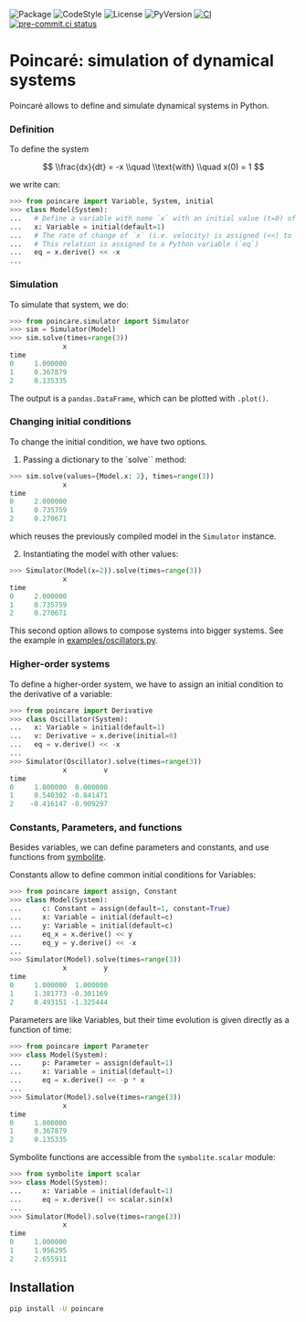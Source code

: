![Package](https://img.shields.io/pypi/v/poincare?label=poincare)
![CodeStyle](https://img.shields.io/badge/code%20style-black-000000.svg)
![License](https://img.shields.io/pypi/l/poincare?label=license)
![PyVersion](https://img.shields.io/pypi/pyversions/poincare?label=python)
[![CI](https://github.com/maurosilber/poincare/actions/workflows/ci.yml/badge.svg)](https://github.com/maurosilber/poincare/actions/workflows/ci.yml)
[![pre-commit.ci status](https://results.pre-commit.ci/badge/github/maurosilber/poincare/main.svg)](https://results.pre-commit.ci/latest/github/maurosilber/poincare/main)

# Poincaré: simulation of dynamical systems

Poincaré allows to define and simulate dynamical systems in Python.

### Definition

To define the system

$$ \\frac{dx}{dt} = -x \\quad \\text{with} \\quad x(0) = 1 $$

we write can:

```python
>>> from poincare import Variable, System, initial
>>> class Model(System):
...   # Define a variable with name `x` with an initial value (t=0) of `1``.
...   x: Variable = initial(default=1)
...   # The rate of change of `x` (i.e. velocity) is assigned (<<) to `-x`.
...   # This relation is assigned to a Python variable (`eq`)
...   eq = x.derive() << -x
...
```

### Simulation

To simulate that system,
we do:

```python
>>> from poincare.simulator import Simulator
>>> sim = Simulator(Model)
>>> sim.solve(times=range(3))
             x
time
0     1.000000
1     0.367879
2     0.135335
```

The output is a `pandas.DataFrame`,
which can be plotted with `.plot()`.

### Changing initial conditions

To change the initial condition,
we have two options.

1. Passing a dictionary to the \`solve\`\` method:

```python
>>> sim.solve(values={Model.x: 2}, times=range(3))
             x
time
0     2.000000
1     0.735759
2     0.270671
```

which reuses the previously compiled model in the `Simulator` instance.

2. Instantiating the model with other values:

```python
>>> Simulator(Model(x=2)).solve(times=range(3))
             x
time
0     2.000000
1     0.735759
2     0.270671
```

This second option allows to compose systems
into bigger systems.
See the example in [examples/oscillators.py](https://github.com/maurosilber/poincare/blob/main/examples/oscillators.py).

### Higher-order systems

To define a higher-order system,
we have to assign an initial condition to the derivative of a variable:

```python
>>> from poincare import Derivative
>>> class Oscillator(System):
...   x: Variable = initial(default=1)
...   v: Derivative = x.derive(initial=0)
...   eq = v.derive() << -x
...
>>> Simulator(Oscillator).solve(times=range(3))
             x         v
time
0     1.000000  0.000000
1     0.540302 -0.841471
2    -0.416147 -0.909297
```

### Constants, Parameters, and functions

Besides variables,
we can define parameters and constants,
and use functions from [symbolite](https://github.com/hgrecco/symbolite).

Constants allow to define common initial conditions for Variables:

```python
>>> from poincare import assign, Constant
>>> class Model(System):
...     c: Constant = assign(default=1, constant=True)
...     x: Variable = initial(default=c)
...     y: Variable = initial(default=c)
...     eq_x = x.derive() << y
...     eq_y = y.derive() << -x
...
>>> Simulator(Model).solve(times=range(3))
             x         y
time
0     1.000000  1.000000
1     1.381773 -0.301169
2     0.493151 -1.325444
```

Parameters are like Variables,
but their time evolution is given directly as a function of time:

```python
>>> from poincare import Parameter
>>> class Model(System):
...     p: Parameter = assign(default=1)
...     x: Variable = initial(default=1)
...     eq = x.derive() << -p * x
...
>>> Simulator(Model).solve(times=range(3))
             x
time
0     1.000000
1     0.367879
2     0.135335
```

Symbolite functions are accessible from the `symbolite.scalar` module:

```python
>>> from symbolite import scalar
>>> class Model(System):
...     x: Variable = initial(default=1)
...     eq = x.derive() << scalar.sin(x)
...
>>> Simulator(Model).solve(times=range(3))
             x
time
0     1.000000
1     1.956295
2     2.655911
```

## Installation

```bash
pip install -U poincare
```

